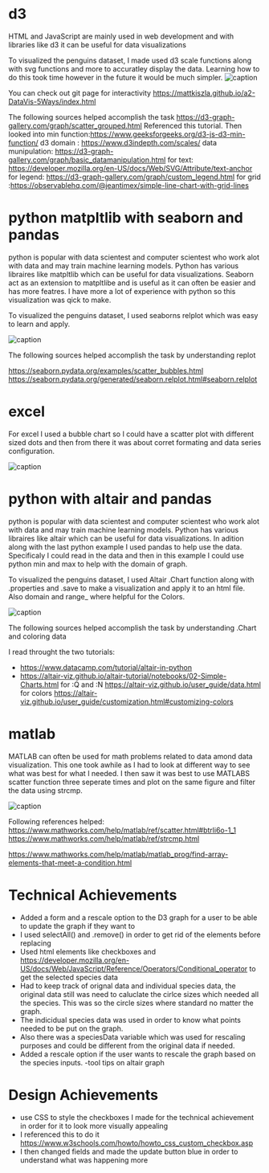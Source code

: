 


# d3


HTML and JavaScript are mainly used in web development and with libraries like d3 it
can be useful for data visualizations

To visualized the penguins dataset, I made used d3 scale functions along with svg functions and more to accuratley display the data. Learning how to do this took time however in the future it would be much simpler.
![caption](img/D3.png)

You can check out git page for interactivity https://mattkiszla.github.io/a2-DataVis-5Ways/index.html 

The following sources helped accomplish the task
https://d3-graph-gallery.com/graph/scatter_grouped.html Referenced this tutorial. Then looked into
min function:https://www.geeksforgeeks.org/d3-js-d3-min-function/
d3 domain : https://www.d3indepth.com/scales/ 
data munipulation: https://d3-graph-gallery.com/graph/basic_datamanipulation.html 
for text: https://developer.mozilla.org/en-US/docs/Web/SVG/Attribute/text-anchor 
for legend: https://d3-graph-gallery.com/graph/custom_legend.html
for grid :https://observablehq.com/@jeantimex/simple-line-chart-with-grid-lines



# python matpltlib with seaborn and pandas

python is popular with data scientest and computer scientest who work alot with data
and may train machine learning models. Python has various libraires like matpltlib which can be useful for data visualizations. Seaborn act as an extension to matpltlibe and is
useful as it can often be easier and has more featres. I have more a lot of experience with python so this visualization was qick to make. 

To visualized the penguins dataset, I used seaborns relplot which was easy to learn and apply.

![caption](img/MATPLT_SEABORN.png)

The following sources helped accomplish the task by understanding replot

https://seaborn.pydata.org/examples/scatter_bubbles.html
https://seaborn.pydata.org/generated/seaborn.relplot.html#seaborn.relplot 


# excel 

For excel I used a bubble chart so I could have a scatter plot with different sized dots and then from there it was about corret formating and data series configuration.

![caption](img/EXCEL.png)

# python with altair and pandas

python is popular with data scientest and computer scientest who work alot with data and may train machine learning models. Python has various libraires like altair which can be useful for data visualizations. In adition along with the last python example I used pandas to help use the data. Specificaly I could read in the data and then in this example I could use python min and max to help with the domain of graph.

To visualized the penguins dataset, I used Altair .Chart function along with .properties and .save to make a visualization and apply it to an html file. Also domain and range_ where helpful for the Colors.

![caption](img/ALTAIR.png)


The following sources helped accomplish the task by understanding .Chart and coloring data 


I read throught the two tutorials: 
- https://www.datacamp.com/tutorial/altair-in-python 
- https://altair-viz.github.io/altair-tutorial/notebooks/02-Simple-Charts.html 
for :Q and :N https://altair-viz.github.io/user_guide/data.html 
for colors https://altair-viz.github.io/user_guide/customization.html#customizing-colors


# matlab


MATLAB can often be used for math problems related to data amond data visualization. This one took awhile as I had to look at different way to see what was best for what I needed.
I then saw it was best to use MATLABS scatter function three seperate times and plot on the same figure and filter the data using strcmp.

![caption](img/MATLAB.png)

Following references helped:
https://www.mathworks.com/help/matlab/ref/scatter.html#btrli6o-1_1
https://www.mathworks.com/help/matlab/ref/strcmp.html

https://www.mathworks.com/help/matlab/matlab_prog/find-array-elements-that-meet-a-condition.html





# Technical Achievements
- Added a form and a rescale option to the D3 graph for a user to be able to update the graph if they want to
- I used selectAll() and .remove() in order to get rid of the elements before replacing
- Used html elements like checkboxes and https://developer.mozilla.org/en-US/docs/Web/JavaScript/Reference/Operators/Conditional_operator to get the selected species data
- Had to keep track of orignal data and individual species data, the original data still was need to caluclate the cirlce sizes which needed all the species. This was so the circle sizes where standard no matter the graph. 
- The indicidual species data was used in order to know what points needed to be put on the graph.
- Also there was a speciesData variable which was used for rescaling purposes and could be different from the original data if needed.
- Added a rescale option if the user wants to rescale the graph based on the species inputs.
-tool tips on altair graph

# Design Achievements
- use CSS to style the checkboxes I made for the technical achievement in order for it to look more visually appealing
- I referenced this to do it https://www.w3schools.com/howto/howto_css_custom_checkbox.asp 
- I then changed fields and made the update button blue in order to understand what was happening more







